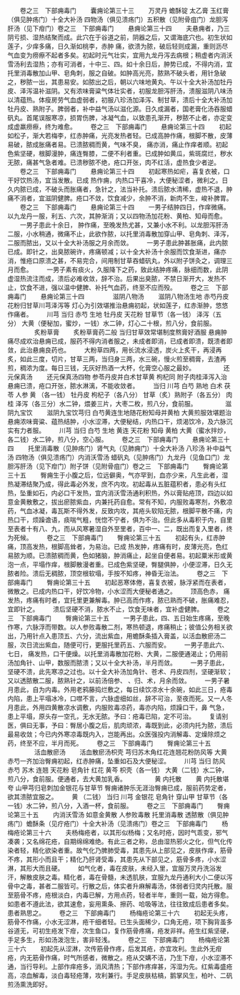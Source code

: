 <!-- { "loadSidebar": true } -->
　　卷之三　下部痈毒门
　　囊痈论第三十三
　　万灵丹 蟾酥锭 太乙膏 玉红膏（俱见肿疡门）十全大补汤 四物汤（俱见溃疡门）五积散（见附骨疽门）龙胆泻肝汤（见下疳门）卷之三　下部痈毒门
　　悬痈论第三十四
　　夫悬痈者，乃三阴亏损、湿热结聚而成。此穴在于谷道之前，阴器之后，又谓海底穴也。初生状如莲子，少痒多痛，日久渐如桃李，赤肿 痛，欲溃为脓，破后轻则成漏，重则沥尽气血变为痨瘵不起者多矣。初起时元气壮实，宜用九龙丹泻去病根；稍虚者内消沃雪汤利去湿热；亦有可消者，十中三、四。如十余日后，肿势已成，不得内消，宜托里消毒散加山甲、皂角刺，服之自破。如肿高光亮，脓熟不破头者，用针急破之，秽脓一出，其患易安。如脓出之后，朝以六味地黄丸、午以十全大补汤加牡丹皮、泽泻温补滋阴。又有浓味膏粱气体壮实者，初服龙胆泻肝汤，溃服滋阴八味汤以清蕴热。体瘦房劳气血虚弱者，初服八珍汤加泽泻、制甘草，溃后十全大补汤加牡丹皮、熟附子。脾弱者，补中益气汤以滋化源。日久成漏者，国老膏化汤吞服蜡矾丸。首尾误服寒凉，损胃伤脾，冰凝气血，以致患孔渐开，秽脓不止者，亦定变成虚羸痨瘵，终为难愈。
　　卷之三　下部痈毒门
　　悬痈论第三十四
　　初起如松子，渐大若梅李，红赤肿痛，光亮发热者轻。已成高肿作痛，根脚不散，皮薄易破，脓成胀痛者易。已溃脓稠而黄，气味不臭， 痛亦消，痛止作痒者顺。初起色紫坚硬，根脚漫肿，痛连臀膝，二便不利者重。已成肿如黄瓜，紫斑腐烂，秽水无脓，痛甚气急者难。已溃秽脓不绝，疮口开张，肉不红活，虚热食少者逆。
　　卷之三　下部痈毒门
　　悬痈论第三十四
　　初起寒热如疟，喜复衣被，口干好饮热汤，宜当发散。已成 热作痈，内热口干喜冷，大便秘涩者，微利之。日久内脓已成，不破头而胀痛者，急针之，法当补托。溃后脓水清稀，虚热不退，肿痛不消者，宜滋阴健脾。疮口不敛，饮食减少，余肿不消，新肉不生，峻补脾胃。
　　卷之三　下部痈毒门
　　悬痈论第三十四
　　一男子结肿四日，作痒微痛。以九龙丹一服，利五、六次，其肿渐消；又以四物汤加花粉、黄柏、知母而愈。
　　一男子患此十余日， 肿作痛，至晚发热尤甚，又兼小水不利。以龙胆泻肝汤二服，小水稍通，微痛不止，此欲作脓，以托里消毒散加穿山甲、皂角刺、泽泻，二服而脓出，又以十全大补汤服之月余而敛。
　　一男子患此肿甚胀痛，此内脓已成。即针之，出臭脓碗许，疼痛顿减；以十全大补汤十余服而饮食渐进，痛亦消，惟疮口原溃之甚，不易完合，间用制甘草吞蜡矾丸，外以附子饼灸之，调理三月而愈。
　　一男子素有痰火，久服降下之药，致此结肿疼痛，脉细而数，此阴虚湿热流注而成，溃后必难收敛，辞不治。后果出臭脓，不禁日渐开大，发热不止，饮食不进，强以温中健脾、补托气血药，终至不应而殁。
　　卷之三　下部痈毒门
　　悬痈论第三十四
　　
　　滋阴八物汤
　　滋阴八物汤生地 赤芍丹皮花粉归甘草川芎泽泻等 灯心为引效堪推治悬痈初起，状如莲子，红赤渐肿，悠悠作痛者。
　　川芎 当归 赤芍 生地 牡丹皮 天花粉 甘草节（各一钱） 泽泻（五分） 大黄（便秘加，蜜炒，一钱）水二钟，灯心二十根，煎八分，食前服。
　　
　　炙粉草膏
　　炙粉草膏药二般 当归甘草效常堪制度熬膏好酒服 悬痈肿痛尽成欢治悬痈已成，服药不得内消者服之，未成者即消，已成者即溃，既溃者即敛，此治悬痈良药也。
　　大粉草四两，用长流水浸透，炭火上炙干，再浸再炙，如此三度，切片，甘草三两，当归身三两，水三碗，慢火煎至稠膏，去渣再煎，稠浓为度。每日三钱，无灰好热酒一大杯，化膏空心服之最妙。
　　
　　还元保真汤
　　还元保真汤四物 参苓丹皮并白术甘草黄 枸杞同 附子肉桂泽泻入治悬痈已溃，疮口开张，脓水淋漓，不能收敛者。
　　当归 川芎 白芍 熟地 白术 茯苓 人参 黄 （各一钱） 牡丹皮 枸杞子（各八分） 甘草（炙）熟附子（各五分） 肉桂 泽泻（各三分）水二钟，煨姜三片，大枣二枚，煎八分，食前服。
　　
　　滋阴九宝饮
　　滋阴九宝饮芎归 白芍黄连生地随花粉知母并黄柏 大黄煎服效堪题治悬痈浓味膏粱、蕴热结肿，小水涩滞，大便秘结，内热口干，烦渴饮冷，及六脉沉实有力者服。
　　川芎 当归 白芍 生地 黄连 天花粉 知母 黄柏 大黄（蜜水拌炒，各二钱）水二钟，煎八分，空心服。
　　卷之三　下部痈毒门
　　悬痈论第三十四
　　托里消毒散（见肿疡门）肾气丸（见肺痈门）十全大补汤 八珍汤 补中益气汤 四物汤（俱见溃疡门）内消沃雪汤 蜡矾丸（见肿疡门）九龙丹（见鱼口门）龙胆泻肝汤（见下疳门）附子饼（见附骨疽门）卷之三　下部痈毒门
　　臀痈论第三十五
　　臀痈生于小腹之后，位远僻奥，气亦罕到，血亦少来，凡生此者，湿热凝滞结聚乃成，得此毒必外发，庶不内攻。初起毒从五脏蕴积者，患必有头红热，坠重如石，内必口干发热，宜内消沃雪汤通利积热，外以膏贴疮顶，四边以如意金黄散敷之，拔出瘀脓紫血，内兼托药自愈。常有不知，内服败毒寒剂，外敷凉药，气血冰凝，毒瓦斯不得外发，反致内攻，其疮头软陷无脓，根脚平散不痛，内热口干，烦躁谵语，痰喘气粗，恍惚不宁者，俱为不治。但此多从毒积于内，自里至表者十有八、九，而从风寒暑湿自外至里者，百中一、二，既出而复入里者，终为死候。
　　卷之三　下部痈毒门
　　臀痈论第三十五
　　初起有头，红赤肿痛，顶高发热，根脚高耸者，为易治。已成 热发肿，疼痛有时，皮薄光亮，色红易脓为顺。已溃脓稠而黄，色如猪脑，肿消痛止，起坐自便者易。初起粟米形或黄泡一点，平塌作痒，根脚散漫者重。已成色紫坚硬，臀腿俱肿，小便涩滞，日久无脓者险。溃后无稠脓，顶空根软塌，手按不知疼，神昏无治法。
　　卷之三　下部痈毒门
　　臀痈论第三十五
　　初起恶寒体倦，喜复衣被，脉浮紧而在表者，微散之。已成内热口干，好饮冷物，小水涩而大便秘者通之。
　　顶高色赤， 痛发热，疼痛有时者，宜托里更兼解毒。肿已高而作疼，脓已熟而不破，胀痛难忍，宜即针之。
　　溃后坚硬不消，脓水不止，饮食无味者，宜补虚健脾。
　　卷之三　下部痈毒门
　　臀痈论第三十五
　　一男子患此，四、五日始生疼痛，至晚作寒，六脉浮而带数。以人参败毒散二剂，寒热顿退，疼痛稍止；彼值公务相关欲出，乃用针点入患顶五、六分，流出紫血，用蟾酥条插入膏盖，以活血散瘀汤二服，次日流出紫血，随便可行，更服托里药五、六服而安。
　　一男子患此六、七日， 痛发热，口干便燥。以托里消毒散加花粉、大黄，二服便通渴止；仍用前汤加角针、山甲，数服而脓溃；又以十全大补汤，半月而敛。
　　一男子患此，坚硬不溃，此先寒凉之过也。以十全大补汤加角针、苍术、丹皮四剂，坚硬渐软；又以透脓散二服，脓熟针之，以前汤倍参、 、归、术，月余而敛。
　　一男子暑月患此，自为内毒。外用老鸦藤捣烂敷之，每日续饮凉水十余碗，如此三日，疮毒内陷，患上平塌冰冷，口噤不言，六脉虚细如丝，辞不可治，至夜而死。又一人冬月患此，外用四黄散凉水调敷，内服败毒凉药，毒亦内陷，烦躁口干，鼻 气急，患上平塌，原头存一空孔，无水无脓。予曰：疮毒已陷，定不可治。
　　复请别医，俱曰无事，予曰：臀居小腹之后，肌肉顽浓，毒既到此，必须内托为脓，溃后最易收敛；今已内外寒凉毒既内入，岂能再出。众医强投内消解毒、定燥除烦之药，终至不应，半月而死。
　　卷之三　下部痈毒门
　　臀痈论第三十五
　　
　　活血散瘀汤
　　活血散瘀汤枳壳 芎归苏木角红花连翘花粉防风等 大黄赤芍一齐加治臀痈初起，红赤肿痛，坠重如石及大便秘涩。
　　川芎 当归 防风 赤芍 苏木 连翘 天花粉 皂角针 红花 黄芩 枳壳（各一钱） 大黄（二钱）水二钟，煎八分，食前服。便通者，去大黄加乳香。
　　
　　黄 内托散
　　黄 内托散堪夸 山甲芎归皂刺加金银花与甘草节 臀痈诸肿乐无涯治臀痈已成，服前药势定者，欲其溃脓宜服之。
　　黄 （二钱） 当归 川芎 金银花 皂角针 穿山甲 甘草节（各一钱）水二钟，煎八分，入酒一杯，食前服。
　　卷之三　下部痈毒门
　　臀痈论第三十五
　　内消沃雪汤 如意金黄散 人参败毒散 托里消毒散 透脓散（俱见肿疡门）蟾酥条（见疔疮门）十全大补汤（见溃疡门）卷之三　下部痈毒门
　　杨梅疮论第三十六
　　夫杨梅疮者，以其形似杨梅；又名时疮，因时气乖变，邪气凑袭；又名绵花疮，自期绵绵难绝。有此三者之称，总由湿热邪火之化，但气化传染者轻，精化欲染者重。故气化乃脾肺受毒，其患先从上部见之，皮肤作痒，筋骨不疼，其形小而且干；精化乃肝肾受毒，其患先从下部见之，筋骨多疼，小水涩淋，其形大而且硬。
　　如气化者，毒在皮肤，未经入里，宜服万灵丹洗浴发汗，解散皮肤之毒。精化者，毒在骨髓，未透肌肤，宜服九龙丹通利大小二便以泻骨中之毒，甚者二服皆可。行散之后，体实者升麻解毒汤，体弱者归灵内托散。服至筋骨不疼，疮根淡白，内毒已解，方用点药，轻者半年，重则一载，始方得愈。如患者不遵此法，欲其速愈，妄用熏条、擦药、哈吸等法，往往致成后患者多矣。患者熟思之。
　　卷之三　下部痈毒门
　　杨梅疮论第三十六
　　初起无头疼，筋骨不作痛，小水无涩淋，疮干细者轻。已生头面稀少，口角无疮，项下胸背虽多谷道无，可初生疮发下疳，次生鱼口，复作筋骨疼痛，疮发非祥。疮生红紫坚硬，手足多生，形如汤泼泡生，害非轻浅。
　　卷之三　下部痈毒门
　　杨梅疮论第三十六
　　初起先从涩淋，次传筋骨作疼，后发其疮，亦宜攻利。生此外无疳疮，内无筋骨作痛，时气所感者，微散之。疮从交媾不洁，乃生下疳，小水涩滞不通，当行导利。上部作痒疮多，消风清热；下部作疼痒甚，泻湿为先。红紫毒盛疮高，凉血解毒，淡白毒轻疮薄，攻利兼行。手足皮肤枯槁，鹅掌风生，柏叶、二矾煎汤熏洗即好。
